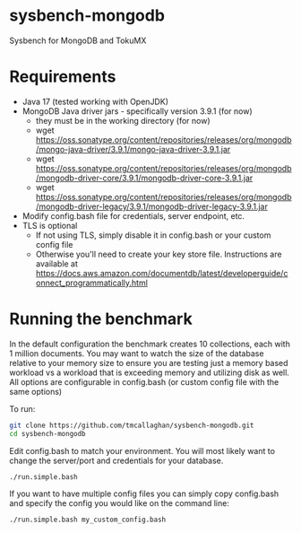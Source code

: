 sysbench-mongodb
================

Sysbench for MongoDB and TokuMX


Requirements
=====================

* Java 17 (tested working with OpenJDK)
* MongoDB Java driver jars - specifically version 3.9.1 (for now)
  * they must be in the working directory (for now)
  * wget https://oss.sonatype.org/content/repositories/releases/org/mongodb/mongo-java-driver/3.9.1/mongo-java-driver-3.9.1.jar
  * wget https://oss.sonatype.org/content/repositories/releases/org/mongodb/mongodb-driver-core/3.9.1/mongodb-driver-core-3.9.1.jar
  * wget https://oss.sonatype.org/content/repositories/releases/org/mongodb/mongodb-driver-legacy/3.9.1/mongodb-driver-legacy-3.9.1.jar
* Modify config.bash file for credentials, server endpoint, etc.
* TLS is optional
  * If not using TLS, simply disable it in config.bash or your custom config file
  * Otherwise you'll need to create your key store file. Instructions are available at https://docs.aws.amazon.com/documentdb/latest/developerguide/connect_programmatically.html


Running the benchmark
=====================

In the default configuration the benchmark creates 10 collections, each with 1 million documents. You may want to watch the size of the database relative to your memory size to ensure you are testing just a memory based workload vs a workload that is exceeding memory and utilizing disk as well. All options are configurable in config.bash (or custom config file with the same options)

To run:

```bash
git clone https://github.com/tmcallaghan/sysbench-mongodb.git
cd sysbench-mongodb

```

Edit config.bash to match your environment. You will most likely want to change the server/port and credentials for your database.

```bash
./run.simple.bash

```

If you want to have multiple config files you can simply copy config.bash and specify the config you would like on the command line:

```bash
./run.simple.bash my_custom_config.bash

```
